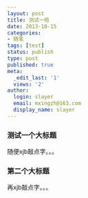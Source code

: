 ```yaml
---
layout: post
title: 测试一哈
date: 2013-10-15
categories:
- 随笔
tags: [test]
status: publish
type: post
published: true
meta:
  _edit_last: '1'
  views: '2'
author:
  login: slayer
  email: mxingzh@163.com
  display_name: slayer
---
```


### 测试一个大标题
随便xjb敲点字。。。

### 第二个大标题
再xjb敲点字。。。

